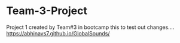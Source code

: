 # Team-3-Project
Project 1 created by Team#3 in bootcamp this to test out changes....
https://abhinavs7.github.io/GlobalSounds/
